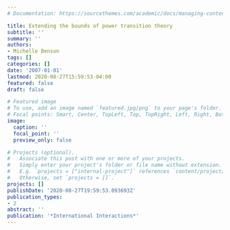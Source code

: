 ```yaml
---
# Documentation: https://sourcethemes.com/academic/docs/managing-content/

title: Extending the bounds of power transition theory
subtitle: ''
summary: ''
authors:
- Michelle Benson
tags: []
categories: []
date: '2007-01-01'
lastmod: 2020-08-27T15:59:53-04:00
featured: false
draft: false

# Featured image
# To use, add an image named `featured.jpg/png` to your page's folder.
# Focal points: Smart, Center, TopLeft, Top, TopRight, Left, Right, BottomLeft, Bottom, BottomRight.
image:
  caption: ''
  focal_point: ''
  preview_only: false

# Projects (optional).
#   Associate this post with one or more of your projects.
#   Simply enter your project's folder or file name without extension.
#   E.g. `projects = ["internal-project"]` references `content/project/deep-learning/index.md`.
#   Otherwise, set `projects = []`.
projects: []
publishDate: '2020-08-27T19:59:53.093693Z'
publication_types:
- 2
abstract: ''
publication: '*International Interactions*'
---
```

